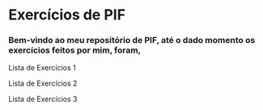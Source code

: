 # Exercícios de PIF

### Bem-vindo ao meu repositório de PIF, até o dado momento os exercícios feitos por mim, foram,


Lista de Exercícios 1

Lista de Exercícios 2 

Lista de Exercícios 3
